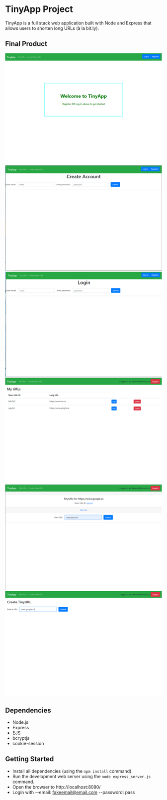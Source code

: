 # TinyApp Project

TinyApp is a full stack web application built with Node and Express that allows users to shorten long URLs (à la bit.ly).

## Final Product

!["Page displaying logged in users URLs"](assets/home.png)
!["Page displaying logged in users URLs"](assets/register.png)
!["Page displaying logged in users URLs"](assets/login.png)
!["Page displaying logged in users URLs"](assets/urls.png)
!["Page displaying logged in users URLs"](assets/edit.png)
!["Page displaying logged in users URLs"](assets/new_url.png)


## Dependencies

- Node.js
- Express
- EJS
- bcryptjs
- cookie-session

## Getting Started

- Install all dependencies (using the `npm install` command).
- Run the development web server using the `node express_server.js` command.
- Open the browser to http://localhost:8080/
- Login with 
 --email: fakeemail@email.com
 --password: pass